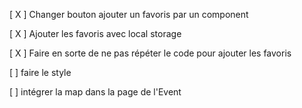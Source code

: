 [ X ] Changer bouton ajouter un favoris par un component

[ X ] Ajouter les favoris avec local storage

[ X ] Faire en sorte de ne pas répéter le code pour ajouter les favoris

[  ] faire le style

[  ] intégrer la map dans la page de l'Event